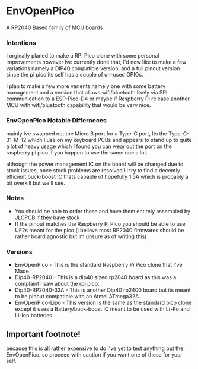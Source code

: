 # EnvOpenPico
A RP2040 Based family of MCU boards

### Intentions

I orginally planed to make a RPI Pico clone with some personal improvements however Ive currently done that, I'd now like to make a few variations namely a DIP40 compatible version, and a full pinout version since the pi pico its self has a couple of un-used GPIOs.

I plan to make a few more varients namely one with some battery management and a version that allows wifi/bluetooth likely via SPI communication to a ESP-Pico-D4 or maybe if Raspberry Pi release another MCU with wifi/bluetooth capability that would be very nice.

### EnvOpenPico Notable Differneces
mainly Ive swapped out the Micro B port for a Type-C port, Its the Type-C-31-M-12 which I use on my keyboard PCBs and appears to stand up to quite a lot of heavy usage which I found you can wear out the port on the raspberry pi pico if you happen to use the same one a lot.

although the power management IC on the board will be changed due to stock issues, once stock problems are resolved Ill try to find a decently efficient buck-boost IC thats capable of hopefully 1.5A which is probably a bit overkill but we'll see.


### Notes
- You should be able to order these and have them entirely assembled by JLCPCB if they have stock
- If the pinout matches the Raspberry Pi Pico you should be able to use UF2s meant for the pico (i believe most RP2040 firmwares should be rather board agnostic but im unsure as of writing this)


### Versions
- EnvOpenPico - This is the standard Raspberry Pi Pico clone that I've Made
- Dip40-RP2040 - This is a dip40 sized rp2040 board as this was a complaint I saw about the rpi pico.
- Dip40-RP2040-32A - This is another Dip40 rp2400 board but its meant to be pinout compatible with an Atmel ATmega32A.
- EnvOpenPico-Lipo - This version is the same as the standard pico clone except it uses a Battery/buck-boost IC meant to be used with Li-Po and Li-Ion batteries.

## Important footnote!
because this is all rather expensive to do I've yet to test anything but the EnvOpenPico. so proceed with caution if you want one of these for your self.
